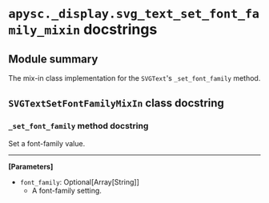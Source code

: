 # `apysc._display.svg_text_set_font_family_mixin` docstrings

## Module summary

The mix-in class implementation for the `SVGText`'s `_set_font_family` method.

## `SVGTextSetFontFamilyMixIn` class docstring

### `_set_font_family` method docstring

Set a font-family value.<hr>

**[Parameters]**

- `font_family`: Optional[Array[String]]
  - A font-family setting.